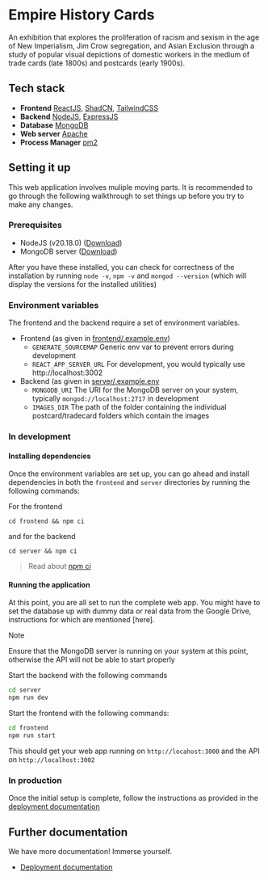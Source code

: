 # Empire History Cards

An exhibition that explores the proliferation of racism and sexism in the age of New Imperialism, Jim Crow segregation, and Asian Exclusion through a study of popular visual depictions of domestic workers in the medium of trade cards (late 1800s) and postcards (early 1900s).

## Tech stack
- **Frontend** [ReactJS](https://react.dev/), [ShadCN](https://ui.shadcn.com/), [TailwindCSS](https://tailwindcss.com/)
- **Backend** [NodeJS](https://nodejs.org/en), [ExpressJS](http://expressjs.com/)
- **Database** [MongoDB](https://www.mongodb.com)
- **Web server** [Apache](https://apache.org/)
- **Process Manager** [pm2](https://pm2.io)

## Setting it up
This web application involves muliple moving parts. It is recommended to go through the following walkthrough to set things up before you try to make any changes.

### Prerequisites
- NodeJS (v20.18.0) ([Download](https://nodejs.org/en/download/package-manager))
- MongoDB server ([Download](https://www.mongodb.com/try/download/community))

After you have these installed, you can check for correctness of the installation by running `node -v`, `npm -v` and `mongod --version` (which will display the versions for the installed utilities)

### Environment variables
The frontend and the backend require a set of environment variables. 
- Frontend (as given in [frontend/.example.env](frontend/.example.env))
  - `GENERATE_SOURCEMAP` Generic env var to prevent errors during development
  - `REACT_APP_SERVER_URL` For development, you would typically use http://localhost:3002
- Backend (as given in [server/.example.env](server/.example.env)
  - `MONGODB_URI` The URI for the MongoDB server on your system, typically `mongod://localhost:2717` in development
  - `IMAGES_DIR` The path of the folder containing the individual postcard/tradecard folders which contain the images 

### In development

#### Installing dependencies
Once the environment variables are set up, you can go ahead and install dependencies in both the `frontend` and `server` directories by running the following commands:

For the frontend
```
cd frontend && npm ci
```
and for the backend
```
cd server && npm ci
```
> Read about [npm ci](https://docs.npmjs.com/cli/v6/commands/npm-ci)

#### Running the application
At this point, you are all set to run the complete web app. You might have to set the database up with dummy data or real data from the Google Drive, instructions for which are mentioned [here].

> [!NOTE]
> Ensure that the MongoDB server is running on your system at this point, otherwise the API will not be able to start properly

Start the backend with the following commands
```bash
cd server
npm run dev
```

Start the frontend with the following commands:
```bash
cd frontend
npm run start
```

This should get your web app running on `http://locahost:3000` and the API on `http://localhost:3002`

### In production

Once the initial setup is complete, follow the instructions as provided in the [deployment documentation](./scripts/deploy/README.md)

## Further documentation

We have more documentation! Immerse yourself.
- [Deployment documentation](./scripts/deploy/README.md)